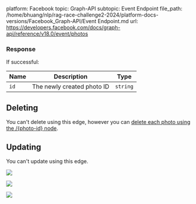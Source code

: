 platform: Facebook
topic: Graph-API
subtopic: Event Endpoint
file_path: /home/bhuang/nlp/rag-race-challenge2-2024/platform-docs-versions/Facebook_Graph-API/Event Endpoint.md
url: https://developers.facebook.com/docs/graph-api/reference/v18.0/event/photos

### Response

If successful:

| Name | Description | Type |
| --- | --- | --- |
| `id` | The newly created photo ID | `string` |

## Deleting

You can't delete using this edge, however you can [delete each photo using the /{photo-id} node](https://developers.facebook.com/docs/reference/api/photo/).

## Updating

You can't update using this edge.

![](https://www.facebook.com/tr?id=675141479195042&ev=PageView&noscript=1)

![](https://www.facebook.com/tr?id=574561515946252&ev=PageView&noscript=1)

![](https://www.facebook.com/tr?id=1754628768090156&ev=PageView&noscript=1)